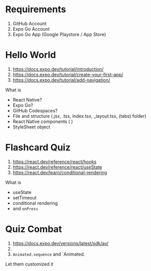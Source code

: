 # Requirements
1. GitHub Account
2. Expo Go Account
3. Expo Go App (Google Playstore / App Store)

# Hello World
1. https://docs.expo.dev/tutorial/introduction/
2. https://docs.expo.dev/tutorial/create-your-first-app/
3. https://docs.expo.dev/tutorial/add-navigation/

What is 
- React Native?
- Expo Go?
- GitHub Codespaces?
- File and structure (.jsx, .tsx, index.tsx, _layout.tsx, (tabs) folder)
- React Native components (<View> <Text> <Stack> <Link>)
- StyleSheet object

# Flashcard Quiz
1. https://react.dev/reference/react/hooks
2. https://react.dev/reference/react/useState
3. https://react.dev/learn/conditional-rendering

What is
- useState
- setTimeout
- conditional rendering
- <TouchableOpacity> and `onPress`

# Quiz Combat
1. https://docs.expo.dev/versions/latest/sdk/av/
2. <Animated> <Alert>
3. `Animated.sequence` and `Animated.

Let them customized it